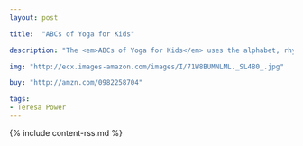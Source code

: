 ```yaml
---
layout: post

title:  "ABCs of Yoga for Kids"

description: "The <em>ABCs of Yoga for Kids</em> uses the alphabet, rhyming vignettes, and colorful illustrations to introduce children to yoga in a kid-friendly way. Each of the 56 different poses featured in the book delightfully promote flexibility, strength, and coordination while encouraging children to incorporate healthy activity into their daily lives."

img: "http://ecx.images-amazon.com/images/I/71W8BUMNLML._SL480_.jpg"

buy: "http://amzn.com/0982258704"

tags:
- Teresa Power
---
```


{% include content-rss.md %}